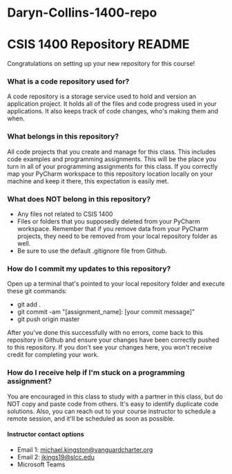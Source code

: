 # Daryn-Collins-1400-repo
# CSIS 1400 Repository README #

Congratulations on setting up your new repository for this course!

### What is a code repository used for? ###

A code repository is a storage service used to hold and version an application project.  It holds all of the files and code progress used in your applications.  It also keeps track of code changes, who's making them and when.

### What belongs in this repository? ###

All code projects that you create and manage for this class.  This includes code examples and programming assignments.  This will be the place you turn in all of your programming assignments for this class.  If you correctly map your PyCharm workspace to this repository location locally on your machine and keep it there, this expectation is easily met.

### What does NOT belong in this repository? ###

* Any files not related to CSIS 1400
* Files or folders that you supposedly deleted from your PyCharm workspace.  Remember that if you remove data from your PyCharm projects, they need to be removed from your local repository folder as well.
* Be sure to use the default .gitignore file from Github.

### How do I commit my updates to this repository? ###

Open up a terminal that's pointed to your local repository folder and execute these git commands:

* git add .
* git commit -am "[assignment_name]: [your commit message]"
* git push origin master

After you've done this successfully with no errors, come back to this repository in Github and ensure your changes have been correctly pushed to this repository.  If you don't see your changes here, you won't receive credit for completing your work.

### How do I receive help if I'm stuck on a programming assignment? ###
You are encouraged in this class to study with a partner in this class, but do NOT copy and paste code from others.  It's easy to identify duplicate code solutions.  Also, you can reach out to your course instructor to schedule a remote session, and it'll be scheduled as soon as possible.

#### Instructor contact options ####
* Email 1: michael.kingston@vanguardcharter.org
* Email 2: jkings19@slcc.edu
* Microsoft Teams
